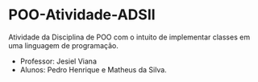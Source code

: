 # POO-Atividade-ADSII

Atividade da Disciplina de POO com o intuito de implementar classes em uma linguagem de programação.

- Professor: Jesiel Viana
- Alunos: Pedro Henrique e Matheus da Silva.
